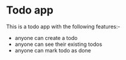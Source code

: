 # Todo app

This is a todo app with the following features:-

- anyone can create a todo
- anyone can see their existing todos
- anyone can mark todo as done
